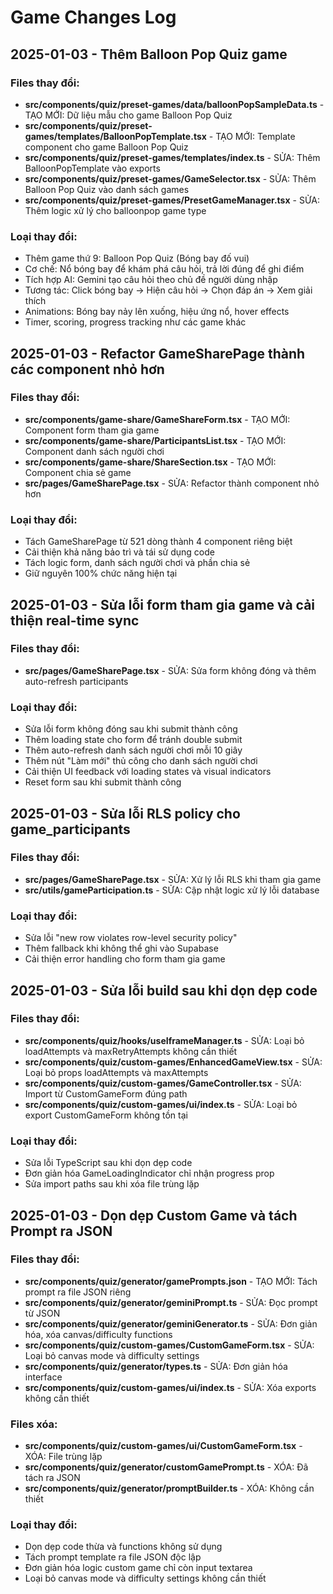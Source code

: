 
# Game Changes Log

## 2025-01-03 - Thêm Balloon Pop Quiz game

### Files thay đổi:
- **src/components/quiz/preset-games/data/balloonPopSampleData.ts** - TẠO MỚI: Dữ liệu mẫu cho game Balloon Pop Quiz
- **src/components/quiz/preset-games/templates/BalloonPopTemplate.tsx** - TẠO MỚI: Template component cho game Balloon Pop Quiz
- **src/components/quiz/preset-games/templates/index.ts** - SỬA: Thêm BalloonPopTemplate vào exports
- **src/components/quiz/preset-games/GameSelector.tsx** - SỬA: Thêm Balloon Pop Quiz vào danh sách games
- **src/components/quiz/preset-games/PresetGameManager.tsx** - SỬA: Thêm logic xử lý cho balloonpop game type

### Loại thay đổi:
- Thêm game thứ 9: Balloon Pop Quiz (Bóng bay đố vui)
- Cơ chế: Nổ bóng bay để khám phá câu hỏi, trả lời đúng để ghi điểm
- Tích hợp AI: Gemini tạo câu hỏi theo chủ đề người dùng nhập
- Tương tác: Click bóng bay → Hiện câu hỏi → Chọn đáp án → Xem giải thích
- Animations: Bóng bay nảy lên xuống, hiệu ứng nổ, hover effects
- Timer, scoring, progress tracking như các game khác

## 2025-01-03 - Refactor GameSharePage thành các component nhỏ hơn

### Files thay đổi:
- **src/components/game-share/GameShareForm.tsx** - TẠO MỚI: Component form tham gia game
- **src/components/game-share/ParticipantsList.tsx** - TẠO MỚI: Component danh sách người chơi 
- **src/components/game-share/ShareSection.tsx** - TẠO MỚI: Component chia sẻ game
- **src/pages/GameSharePage.tsx** - SỬA: Refactor thành component nhỏ hơn

### Loại thay đổi:
- Tách GameSharePage từ 521 dòng thành 4 component riêng biệt
- Cải thiện khả năng bảo trì và tái sử dụng code
- Tách logic form, danh sách người chơi và phần chia sẻ
- Giữ nguyên 100% chức năng hiện tại

## 2025-01-03 - Sửa lỗi form tham gia game và cải thiện real-time sync

### Files thay đổi:
- **src/pages/GameSharePage.tsx** - SỬA: Sửa form không đóng và thêm auto-refresh participants

### Loại thay đổi:
- Sửa lỗi form không đóng sau khi submit thành công
- Thêm loading state cho form để tránh double submit
- Thêm auto-refresh danh sách người chơi mỗi 10 giây
- Thêm nút "Làm mới" thủ công cho danh sách người chơi
- Cải thiện UI feedback với loading states và visual indicators
- Reset form sau khi submit thành công

## 2025-01-03 - Sửa lỗi RLS policy cho game_participants

### Files thay đổi:
- **src/pages/GameSharePage.tsx** - SỬA: Xử lý lỗi RLS khi tham gia game
- **src/utils/gameParticipation.ts** - SỬA: Cập nhật logic xử lý lỗi database

### Loại thay đổi:
- Sửa lỗi "new row violates row-level security policy" 
- Thêm fallback khi không thể ghi vào Supabase
- Cải thiện error handling cho form tham gia game

## 2025-01-03 - Sửa lỗi build sau khi dọn dẹp code

### Files thay đổi:
- **src/components/quiz/hooks/useIframeManager.ts** - SỬA: Loại bỏ loadAttempts và maxRetryAttempts không cần thiết
- **src/components/quiz/custom-games/EnhancedGameView.tsx** - SỬA: Loại bỏ props loadAttempts và maxAttempts
- **src/components/quiz/custom-games/GameController.tsx** - SỬA: Import từ CustomGameForm đúng path
- **src/components/quiz/custom-games/ui/index.ts** - SỬA: Loại bỏ export CustomGameForm không tồn tại

### Loại thay đổi:
- Sửa lỗi TypeScript sau khi dọn dẹp code
- Đơn giản hóa GameLoadingIndicator chỉ nhận progress prop
- Sửa import paths sau khi xóa file trùng lặp

## 2025-01-03 - Dọn dẹp Custom Game và tách Prompt ra JSON

### Files thay đổi:
- **src/components/quiz/generator/gamePrompts.json** - TẠO MỚI: Tách prompt ra file JSON riêng
- **src/components/quiz/generator/geminiPrompt.ts** - SỬA: Đọc prompt từ JSON
- **src/components/quiz/generator/geminiGenerator.ts** - SỬA: Đơn giản hóa, xóa canvas/difficulty functions
- **src/components/quiz/custom-games/CustomGameForm.tsx** - SỬA: Loại bỏ canvas mode và difficulty settings
- **src/components/quiz/generator/types.ts** - SỬA: Đơn giản hóa interface
- **src/components/quiz/custom-games/ui/index.ts** - SỬA: Xóa exports không cần thiết

### Files xóa:
- **src/components/quiz/custom-games/ui/CustomGameForm.tsx** - XÓA: File trùng lặp
- **src/components/quiz/generator/customGamePrompt.ts** - XÓA: Đã tách ra JSON
- **src/components/quiz/generator/promptBuilder.ts** - XÓA: Không cần thiết

### Loại thay đổi:
- Dọn dẹp code thừa và functions không sử dụng
- Tách prompt template ra file JSON độc lập
- Đơn giản hóa logic custom game chỉ còn input textarea
- Loại bỏ canvas mode và difficulty settings không cần thiết
